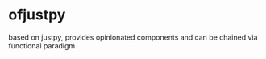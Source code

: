 # ofjustpy
based on justpy, provides opinionated components and can be chained via functional paradigm
